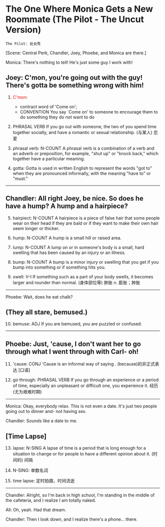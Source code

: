 # The One Where Monica Gets a New Roommate (The Pilot - The Uncut Version)

~~~
The Pilot: 处女秀
~~~

[Scene: Central Perk, Chandler, Joey, Phoebe, and Monica are there.]

Monica: There's nothing to tell! He's just some guy I work with!

Joey: C'mon, you're going out with the guy! There's gotta be something wrong with him!
---
1. <span style="color:red">C'mon</span>: 
   * contract word of 'Come on';
   * CONVENTION You say `Come on' to someone to encourage them to do something they do not want to do

2. PHRASAL VERB If you go out with someone, the two of you spend time together socially, and have a romantic or sexual relationship. (与某人) 恋爱

3. phrasal verb: N-COUNT A phrasal verb is a combination of a verb and an adverb or preposition, for example, "shut up" or "knock back," which together have a particular meaning. 

4. gotta: Gotta is used in written English to represent the words "got to" when they are pronounced informally, with the meaning "have to" or "must."
---

Chandler: All right Joey, be nice.  So does he have a hump? A hump and a hairpiece?
---
5. hairpiect: N-COUNT A hairpiece is a piece of false hair that some people wear on their head if they are bald or if they want to make their own hair seem longer or thicker. 

6. hump: N-COUNT A hump is a small hill or raised area. 

7. lump: N-COUNT A lump on or in someone's body is a small, hard swelling that has been caused by an injury or an illness. 

8. bump: N-COUNT A bump is a minor injury or swelling that you get if you bump into something or if something hits you.

9. swell: V-I If something such as a part of your body swells, it becomes larger and rounder than normal. (身体部位等) 肿胀
          n. 膨胀；肿胀
 
---

Phoebe: Wait, does he eat chalk?

(They all stare, bemused.)
---
10. bemuse: ADJ If you are bemused, you are puzzled or confused.
---

Phoebe: Just, 'cause, I don't want her to go through what I went through with Carl- oh!
---
11. 'cause: CONJ 'Cause is an informal way of saying . (because)的非正式表达 [口语]

12. go through: PHRASAL VERB If you go through an experience or a period of time, especially an unpleasant or difficult one, you experience it. 经历 (尤为艰难时期)
---

Monica: Okay, everybody relax. This is not even a date. It's just two people going out to dinner and- not having sex.

Chandler: Sounds like a date to me.

[Time Lapse]
---
13. lapse: N-SING A lapse of time is a period that is long enough for a situation to change or for people to have a different opinion about it. (时间的) 间隔

14. N-SING: 单数名词

15. time lapse: 定时拍摄，时间流逝
---

Chandler: Alright, so I'm back in high school, I'm standing in the middle of the cafeteria, and I realize I am totally naked.

All: Oh, yeah. Had that dream.

Chandler: Then I look down, and I realize there's a phone... there.
